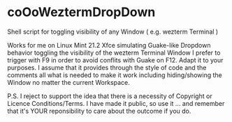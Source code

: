 # coOoWeztermDropDown
Shell script for toggling visibility of any Window ( e.g. wezterm Terminal )

Works for me on Linux Mint 21.2 Xfce simulating Guake-like Dropdown behavior toggling the visibility of the wezterm Terminal Window I prefer to trigger with F9 in order to avoid conflits with Guake on F12. 
Adapt it to your purposes. I assume that it provides through the style of code and the comments all what is needed to make it work including hiding/showing the Window no matter the current Workspace.

P.S. I reject to support the idea that there is a necessity of Copyright or Licence Conditions/Terms. I have made it public, so use it ... and remember that it's YOUR reponsibility to care about the outcome if you do. 
